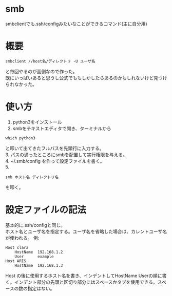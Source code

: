 # smb  
smbclientでも.ssh/configみたいなことができるコマンド(主に自分用)  

# 概要  
```
smbclient //host名/ディレクトリ -U ユーザ名
```
と毎回やるのが面倒なので作った。  
既にいっぱいあると思うし公式でももしかしたらあるのかもしれないけど見つけられなかった。  

# 使い方  
1. python3をインストール  
2. smbをテキストエディタで開き、ターミナルから
```
which python3
```
と叩いて出てきたフルパスを先頭行に入力する。  
3. パスの通ったところにsmbを配置して実行権限を与える。  
4. ~/.smb/config を作って設定ファイルを書く。  
5.
```
smb ホスト名 ディレクトリ名
```
を叩く。  

# 設定ファイルの記法  
基本的に.ssh/configと同じ。  
ホスト名とユーザ名を指定する。ユーザ名を省略した場合は、カレントユーザ名が使われる。
例:
```
Host clara
    HostName  192.168.1.2
    User      example
Host ARIS
    HostName  192.168.1.3
```
Host の後に使用するホスト名を書き、インデントしてHostName Userの順に書く。インデント部分の先頭と区切り部分にはスペースかタブを使用できる。スペースの数の指定はない。
